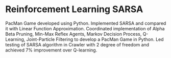 # Reinforcement Learning SARSA

PacMan Game developed using Python. 
Implemented SARSA and compared it with Linear Function Approximation.
Coordinated implementation of Alpha Beta Pruning, Min-Max Reflex Agents, Markov Decision Process, Q-Learning, Joint-Particle Filtering to develop a PacMan Game in Python.
Led testing of SARSA algorithm in Crawler with 2 degree of freedom and achieved 7% improvement over Q-learning.
